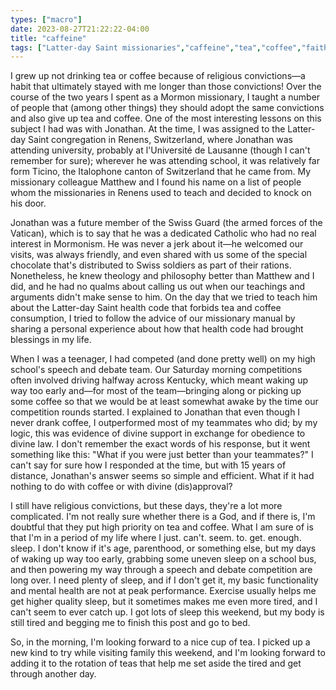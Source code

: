 ```yaml
---
types: ["macro"]
date: 2023-08-27T21:22:22-04:00
title: "caffeine"
tags: ["Latter-day Saint missionaries","caffeine","tea","coffee","faith transition","Switzerland","UNIL","Mormonism","Word of Wisdom","Kentucky","parenting","Renens"]
---
```

I grew up not drinking tea or coffee because of religious convictions—a habit that ultimately stayed with me longer than those convictions! Over the course of the two years I spent as a Mormon missionary, I taught a number of people that (among other things) they should adopt the same convictions and also give up tea and coffee. One of the most interesting lessons on this subject I had was with Jonathan. At the time, I was assigned to the Latter-day Saint congregation in Renens, Switzerland, where Jonathan was attending university, probably at l'Université de Lausanne (though I can't remember for sure); wherever he was attending school, it was relatively far form Ticino, the Italophone canton of Switzerland that he came from. My missionary colleague Matthew and I found his name on a list of people whom the missionaries in Renens used to teach and decided to knock on his door. 

Jonathan was a future member of the Swiss Guard (the armed forces of the Vatican), which is to say that he was a dedicated Catholic who had no real interest in Mormonism. He was never a jerk about it—he welcomed our visits, was always friendly, and even shared with us some of the special chocolate that's distributed to Swiss soldiers as part of their rations. Nonetheless, he knew theology and philosophy better than Matthew and I did, and he had no qualms about calling us out when our teachings and arguments didn't make sense to him. On the day that we tried to teach him about the Latter-day Saint health code that forbids tea and coffee consumption, I tried to follow the advice of our missionary manual by sharing a personal experience about how that health code had brought blessings in my life.

When I was a teenager, I had competed (and done pretty well) on my high school's speech and debate team. Our Saturday morning competitions often involved driving halfway across Kentucky, which meant waking up way too early and—for most of the team—bringing along or picking up some coffee so that we would be at least somewhat awake by the time our competition rounds started. I explained to Jonathan that even though I never drank coffee, I outperformed most of my teammates who did; by my logic, this was evidence of divine support in exchange for obedience to divine law. I don't remember the exact words of his response, but it went something like this: "What if you were just better than your teammates?" I can't say for sure how I responded at the time, but with 15 years of distance, Jonathan's answer seems so simple and efficient. What if it had nothing to do with coffee or with divine (dis)approval?

I still have religious convictions, but these days, they're a lot more complicated. I'm not really sure whether there is a God, and if there is, I'm doubtful that they put high priority on tea and coffee. What I am sure of is that I'm in a period of my life where I just. can't. seem. to. get. enough. sleep. I don't know if it's age, parenthood, or something else, but my days of waking up way too early, grabbing some uneven sleep on a school bus, and then powering my way through a speech and debate competition are long over. I need plenty of sleep, and if I don't get it, my basic functionality and mental health are not at peak performance. Exercise usually helps me get higher quality sleep, but  it sometimes makes me even more tired, and I can't seem to ever catch up. I got lots of sleep this weekend, but my body is still tired and begging me to finish this post and go to bed.

So, in the morning, I'm looking forward to a nice cup of tea. I picked up a new kind to try while visiting family this weekend, and I'm looking forward to adding it to the rotation of teas that help me set aside the tired and get through another day.
